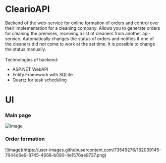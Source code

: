 # ClearioAPI
Backend of the web-service for online formation of orders and control over their implementation for a cleaning company.
Allows you to generate orders for cleaning the premises, receiving a list of cleaners from another api-service.
Automatically changes the status of orders and notifies if one of the cleaners did not come to work at the set time.
It is possible to change the status manually. 
</br>
</br>
Technologies of backend:
- ASP.NET WebAPI
- Entity Framework with SQLite
- Quartz for task scheduling

# UI

<h3>Main page</h3>

![image](https://user-images.githubusercontent.com/73549276/182039102-823bdb46-6561-44b2-8a93-413808552d35.png)

<h3>Order formation</h3>
![image](https://user-images.githubusercontent.com/73549276/182039145-7644d6e9-8745-4668-b090-4e1576ae9737.png)
